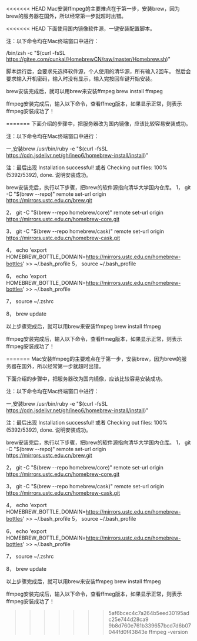 <<<<<<< HEAD
Mac安装ffmpeg的主要难点在于第一步，安装brew，因为brew的服务器在国外，所以经常第一步就超时出错。

<<<<<<< HEAD
下面使用国内镜像软件源，一键安装配置脚本。

注：以下命令均在Mac终端窗口中进行：

/bin/zsh -c "$(curl -fsSL https://gitee.com/cunkai/HomebrewCN/raw/master/Homebrew.sh)"


脚本运行后，会要求先选择软件源，个人使用的清华源，所有输入2回车。
然后会要求输入开机密码，输入时没有显示，输入完按回车键开始安装。


brew安装完成后，就可以用brew来安装ffmpeg
brew install ffmpeg

ffmpeg安装完成后，输入以下命令，查看ffmeg版本，如果显示正常，则表示ffmpeg安装成功了！
 
=======
下面介绍的步骤中，把服务器改为国内镜像，应该比较容易安装成功。

注：以下命令均在Mac终端窗口中进行：

一,安装brew 
/usr/bin/ruby -e "$(curl -fsSL https://cdn.jsdelivr.net/gh/ineo6/homebrew-install/install)"

注：最后出现 Installation successful! 或者 Checking out files: 100% (5392/5392), done. 说明安装成功。

brew安装完后，执行以下步骤，把brew的软件源指向清华大学国内仓库。
1，
git -C "$(brew --repo)" remote set-url origin https://mirrors.ustc.edu.cn/brew.git

2，
git -C "$(brew --repo homebrew/core)" remote set-url origin https://mirrors.ustc.edu.cn/homebrew-core.git

3，
git -C "$(brew --repo homebrew/cask)" remote set-url origin https://mirrors.ustc.edu.cn/homebrew-cask.git

4，
echo 'export HOMEBREW_BOTTLE_DOMAIN=https://mirrors.ustc.edu.cn/homebrew-bottles' >> ~/.bash_profile
5，
source ~/.bash_profile

6，
echo 'export HOMEBREW_BOTTLE_DOMAIN=https://mirrors.ustc.edu.cn/homebrew-bottles' >> ~/.bash_profile

7，
source ~/.zshrc


8，
brew update


以上步骤完成后，就可以用brew来安装ffmpeg
brew install ffmpeg

ffmpeg安装完成后，输入以下命令，查看ffmeg版本，如果显示正常，则表示ffmpeg安装成功了！

=======
Mac安装ffmpeg的主要难点在于第一步，安装brew，因为brew的服务器在国外，所以经常第一步就超时出错。

下面介绍的步骤中，把服务器改为国内镜像，应该比较容易安装成功。

注：以下命令均在Mac终端窗口中进行：

一,安装brew 
/usr/bin/ruby -e "$(curl -fsSL https://cdn.jsdelivr.net/gh/ineo6/homebrew-install/install)"

注：最后出现 Installation successful! 或者 Checking out files: 100% (5392/5392), done. 说明安装成功。

brew安装完后，执行以下步骤，把brew的软件源指向清华大学国内仓库。
1，
git -C "$(brew --repo)" remote set-url origin https://mirrors.ustc.edu.cn/brew.git

2，
git -C "$(brew --repo homebrew/core)" remote set-url origin https://mirrors.ustc.edu.cn/homebrew-core.git

3，
git -C "$(brew --repo homebrew/cask)" remote set-url origin https://mirrors.ustc.edu.cn/homebrew-cask.git

4，
echo 'export HOMEBREW_BOTTLE_DOMAIN=https://mirrors.ustc.edu.cn/homebrew-bottles' >> ~/.bash_profile
5，
source ~/.bash_profile

6，
echo 'export HOMEBREW_BOTTLE_DOMAIN=https://mirrors.ustc.edu.cn/homebrew-bottles' >> ~/.bash_profile

7，
source ~/.zshrc


8，
brew update


以上步骤完成后，就可以用brew来安装ffmpeg
brew install ffmpeg

ffmpeg安装完成后，输入以下命令，查看ffmeg版本，如果显示正常，则表示ffmpeg安装成功了！

>>>>>>> 5af6bcec4c7a264b5eed30195adc25e744d28ca9
>>>>>>> 9b8d760e761b339657bcd7d6b07044fd0f43843e
ffmpeg -version